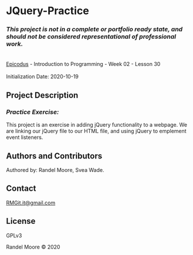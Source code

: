 # JQuery-Practice
### _This project is not in a complete or portfolio ready state, and should not be considered representational of professional work._<br><br>
[Epicodus](https://www.epicodus.com/) - Introduction to Programming - Week 02 - Lesson 30<br><br>
Initialization Date: 2020-10-19

## Project Description
### _Practice Exercise:_<br>
This project is an exercise in adding jQuery functionality to a webpage.  We are linking our jQuery file to our HTML file, and using jQuery to emplement event listeners.
## Authors and Contributors
Authored by: Randel Moore, Svea Wade.

## Contact
RMGit.it@gmail.com

## License

GPLv3

Randel Moore © 2020
